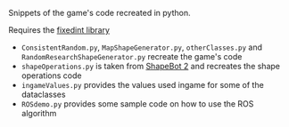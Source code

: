 Snippets of the game's code recreated in python.

Requires the [fixedint library](https://pypi.org/project/fixedint/)

- `ConsistentRandom.py`, `MapShapeGenerator.py`, `otherClasses.py` and `RandomResearchShapeGenerator.py` recreate the game's code
- `shapeOperations.py` is taken from [ShapeBot 2](https://github.com/tobspr-games/shapez-2-discord-bot) and recreates the shape operations code
- `ingameValues.py` provides the values used ingame for some of the dataclasses
- `ROSdemo.py` provides some sample code on how to use the ROS algorithm